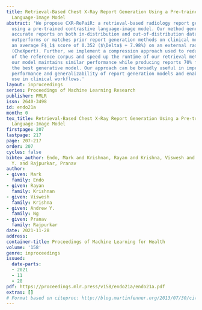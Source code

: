 ```yaml
---
title: Retrieval-Based Chest X-Ray Report Generation Using a Pre-trained Contrastive
  Language-Image Model
abstract: 'We propose CXR-RePaiR: a retrieval-based radiology report generation approach
  using a pre-trained contrastive language-image model. Our method generates clinically
  accurate reports on both in-distribution and out-of-distribution data. CXR-RePaiR
  outperforms or matches prior report generation methods on clinical metrics, achieving
  an average F$_1$ score of 0.352 ($\Delta$ + 7.98%) on an external radiology dataset
  (CheXpert). Further, we implement a compression approach used to reduce the size
  of the reference corpus and speed up the runtime of our retrieval method. With compression,
  our model maintains similar performance while producing reports 70% faster than
  the best generative model. Our approach can be broadly useful in improving the diagnostic
  performance and generalizability of report generation models and enabling their
  use in clinical workflows.'
layout: inproceedings
series: Proceedings of Machine Learning Research
publisher: PMLR
issn: 2640-3498
id: endo21a
month: 0
tex_title: Retrieval-Based Chest X-Ray Report Generation Using a Pre-trained Contrastive
  Language-Image Model
firstpage: 207
lastpage: 217
page: 207-217
order: 207
cycles: false
bibtex_author: Endo, Mark and Krishnan, Rayan and Krishna, Viswesh and Ng, Andrew
  Y. and Rajpurkar, Pranav
author:
- given: Mark
  family: Endo
- given: Rayan
  family: Krishnan
- given: Viswesh
  family: Krishna
- given: Andrew Y.
  family: Ng
- given: Pranav
  family: Rajpurkar
date: 2021-11-28
address:
container-title: Proceedings of Machine Learning for Health
volume: '158'
genre: inproceedings
issued:
  date-parts:
  - 2021
  - 11
  - 28
pdf: https://proceedings.mlr.press/v158/endo21a/endo21a.pdf
extras: []
# Format based on citeproc: http://blog.martinfenner.org/2013/07/30/citeproc-yaml-for-bibliographies/
---
```

